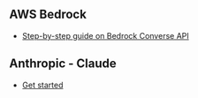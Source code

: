 


## AWS Bedrock

- [Step-by-step guide on Bedrock Converse API](https://dev.to/aws-builders/a-step-by-step-guide-on-how-to-use-the-amazon-bedrock-converse-api-2mnl)


## Anthropic - Claude

- [Get started](https://docs.anthropic.com/en/docs/welcome)

